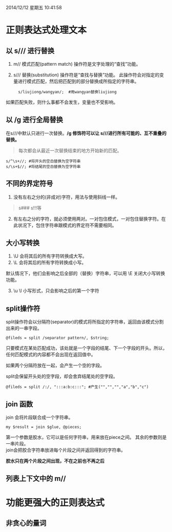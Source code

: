 2014/12/12 星期五 10:41:58 
# 正则表达式处理文本 #

## 以 s/// 进行替换 ##

1. m// 模式匹配(pattern match) 操作符是文字处理的“查找”功能。
2. s/// 替换(substitution) 操作符是“查找与替换”功能。 此操作符会对指定的变量进行模式匹配，然后把匹配到的部分替换成所指定的字符串。  

         s/liujiong/wangyan/;  #用wangyan替换liujiong  

如果匹配失败，则什么事都不会发生，变量也不受影响。

## 以 /g 进行全局替换 ##

在s///中默认只进行一次替换。**/g 修饰符可以让 s///进行所有可能的、互不重叠的替换。**  

> 每次都会从最近一次替换结束的地方开始新的匹配。

    s/^\s+//; #将开头的空白替换为空字符串
	s/\s+$//; #将结尾的空白替换为空字符串

## 不同的界定符号 ##

1. 没有左右之分的(非成对)字符，用法与使用斜线一样。 
> s###   s!!!等

2. 有左右之分的字符，就必须使用两对。一对包住模式，一对包住替换字符。在此状况下，包住字符串跟模式的界定符不需要相同。

## 大小写转换 ##

1. \U   会将其后的所有字符转换成大写。
2. \L   会将其后的所有字符转换成小写。

默认情况下，他们会影响之后全部的（替换）字符串，可以用 \E 关闭大小写转换功能。

3. \u \l   小写形式，只会影响之后的第一个字符


## split操作符 ##

split操作符会以分隔符(separator)的模式将所指定的字符串，返回由该模式分割出来的一串字段。  
    
	@fileds = split /separator pattern/, $string; 

只要模式在某处匹配成功，该处就是一个字段的结尾、下一个字段的开头。所以，任何匹配模式的内容都不会出现在返回值中。

如果两个分隔符放在一起，会产生一个空的字段。

split会保留开头处的空字段，却会舍弃结尾处的空字段。

	@fileds = split /:/, ":::a:b:c:::"; #产生("","","","a","b","c")


## join 函数 ##

join 会将片段联合成一个字符串。

    my $result = join $glue, @pieces;

第一个参数是胶水，它可以是任何字符串，用来放在piece之间。
其余的参数则是一串片段。  
join会把胶合字符串放进每个片段之间并返回得到的字符串。  

**胶水只在两个片段之间出现，不在之前也不再之后**

## 列表上下文中的 m// ##

# 功能更强大的正则表达式 #

## 非贪心的量词 ##
